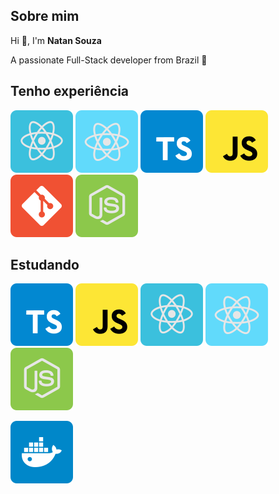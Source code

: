 
## Sobre mim
Hi 👋, I'm **Natan Souza**

A passionate Full-Stack developer from Brazil 🚀

## Tenho experiência
![ReactJS](./icons/reactjs.svg)
![React Native](./icons/react-native.svg)
![TypeScript](./icons/typescript.svg)
![JavaScript](./icons/javascript.svg)
![Git](./icons/git.svg)
![Node.js](./icons/node.svg)

## Estudando
<!-- ![Next.js](./icons/nextjs.svg) -->
![TypeScript](./icons/typescript.svg)
![JavaScript](./icons/javascript.svg)
![ReactJS](./icons/reactjs.svg)
![React Native](./icons/react-native.svg)
![Node.js](./icons/node.svg)
<!-- ![Socket.io](./icons/socket-io.svg) -->
![Docker](./icons/docker.svg)

<!-- <p align="center" style="margin-top: 30px">
  <img src="https://github-readme-stats.vercel.app/api?username=natan1506&show_icons=true&count_private=true&hide=issues&theme=tokyonight&card_width=500" alt="natan1506">
<img src="https://github-readme-streak-stats.herokuapp.com?user=natan1506&theme=blueberry&date_format=M%20j%5B%2C%20Y%5D)](https://git.io/streak-stats"> -
</p>
-->

<!-- <p align="center">
<a href="https://fb.com/natan souza" target="blank"><img align="center" src="https://cdn.jsdelivr.net/npm/simple-icons@3.0.1/icons/facebook.svg" alt="natan souza" height="20" width="20" /></a>
<a href="https://instagram.com/naatansouza" target="blank"><img align="center" src="https://cdn.jsdelivr.net/npm/simple-icons@3.0.1/icons/instagram.svg" alt="naatansouza" height="20" width="20" /></a>
</p> -->
